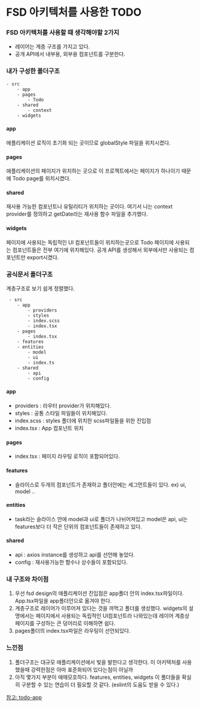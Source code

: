 # FSD 아키텍처를 사용한 TODO

### FSD 아키텍처를 사용할 때 생각해야할 2가지

- 레이어는 계층 구조를 가지고 있다.
- 공개 API에서 내부용, 외부용 컴포넌트를 구분한다.

### 내가 구성한 폴더구조

```
- src
    - app
    - pages
        - Todo
    - shared
        - context
    - widgets
```

#### app

애플리케이션 로직이 초기화 되는 곳이므로 globalStyle 파일을 위치시켰다.

#### pages

애플리케이션의 페이지가 위치하는 곳으로 이 프로젝트에서는 페이지가 하나이기 때문에 Todo page를 위치시켰다.

#### shared

재사용 가능한 컴포넌트나 유틸리티가 위치하는 곳이다. 여기서 나는 context provider를 정의하고 getDate라는 재사용 함수 파일을 추가했다.

#### widgets

페이지에 사용되는 독립적인 UI 컴포넌트들이 위치하는곳으로 Todo 페이지에 사용되는 컴포넌트들은 전부 여기에 위치해있다. 공개 API를 생성해서 외부에서만 사용되는 컴포넌트만 export시켰다.

### 공식문서 폴더구조

계층구조로 보기 쉽게 정렬했다.

```
 - src
    - app
        - providers
        - styles
        - index.scss
        - index.tsx
    - pages
        - index.tsx
    - features
    - entities
        - model
        - ui
        - index.ts
    - shared
        - api
        - config
```

#### app

- providers : 라우터 provider가 위치해있다.
- styles : 공통 스타일 파일들이 위치해있다.
- index.scss : styles 폴더에 위치한 scss파일들을 위한 진입점
- index.tsx : App 컴포넌트 위치

#### pages

- index.tsx : 페이지 라우팅 로직이 포함되어있다.

#### features

- 슬라이스로 두개의 컴포넌트가 존재하고 폴더안에는 세그먼트들이 있다. ex) ui, model ..

#### entities

- task라는 슬라이스 안에 model과 ui로 폴더가 나뉘어져있고 model은 api, ui는 features보다 더 작은 단위의 컴포넌트들이 존재하고 있다.

#### shared

- api : axios instance를 생성하고 api를 선언해 놓았다.
- config : 재사용가능한 함수나 상수들이 포함되있다.

### 내 구조와 차이점

1. 우선 fsd design의 애플리케이션 진입점은 app폴더 안의 index.tsx파일이다. App.tsx파일을 app폴더안으로 옮겨야 한다.
2. 계층구조로 레이어가 이루어져 있다는 것을 까먹고 폴더를 생성했다. widgets의 설명에서는 페이지에서 사용되는 독립적인 UI컴포넌트라 나와있는데 레이어 계층상 페이지를 구성하는 큰 덩어리로 이해하면 쉽다.
3. pages폴더의 index.tsx파일은 라우팅이 선언되있다.

### 느낀점

1. 폴더구조는 대규모 애플리케이션에서 빛을 발한다고 생각한다. 이 아키텍처를 사용했을때 강력한점은 아마 표준화되어 있다는점이 아닐까
2. 아직 몇가지 부분이 애매모호하다. features, entities, widgets 이 폴더들을 확실히 구분할 수 있는 연습이 더 필요할 것 같다. (eslint의 도움도 받을 수 있다.)

[참고: todo-app](https://github.com/feature-sliced/examples/tree/master/todo-app)

